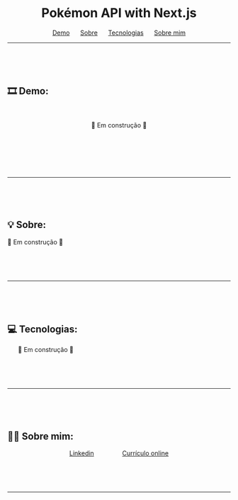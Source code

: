 <h1 align="center">Pokémon API with Next.js</h1>

<p align="center">
    <a href="#demo" style="margin:10px">Demo</a>
    <a href="#sobre" style="margin:10px">Sobre</a>
    <a href="#tecnologias" style="margin:10px">Tecnologias</a>
    <a href="#sobremim" style="margin:10px">Sobre mim</a>
</p>

---

<br> <br> <br>

## 🎞 Demo: <a id="demo"></a>
<div align="center" style="padding:30px">
   🚧 Em construção 🚧
</div>

<br> <br> <br>

---

<br> <br> <br>

## 💡 Sobre: <a id="sobre"></a>
🚧 Em construção 🚧

<br> <br> <br>

---

<br> <br> <br>

## 💻 Tecnologias: <a id="tecnologias"></a>
<ul>
    🚧 Em construção 🚧
</ul>

<br> <br> <br>

---

<br> <br> <br>

## 👩‍💻 Sobre mim: <a id="sobremim"></a>
<div align="center">
    <p>
        <a style="padding:30px" href="https://www.linkedin.com/in/ticianne-dias-a7a66b134/">Linkedin</a>
        <a style="padding:30px" href="https://ticiannedias.github.io/">Currículo online</a>
    </p>
</div>

<br> <br> <br>

---